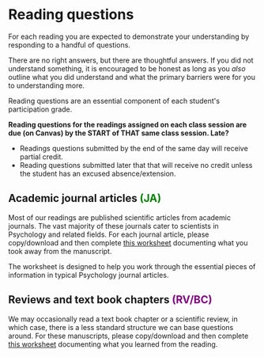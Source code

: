 # Reading questions

For each reading you are expected to demonstrate your understanding by responding to a handful of questions.

There are no right answers, but there are thoughtful answers. If you did not understand something, it is encouraged to be honest as long as you _also_ outline what you did understand and what the primary barriers were for you to understanding more.

Reading questions are an essential component of each student's participation grade.

**Reading questions for the readings assigned on each class session are due (on Canvas) by the START of THAT same class session. Late?**

* Readings questions submitted by the end of the same day will receive partial credit.
* Reading questions submitted later that that will receive no credit unless the student has an excused absence/extension.

## Academic journal articles <span style="color:green">**(JA)**</span>

Most of our readings are published scientific articles from academic journals. The vast majority of these journals cater to scientists in Psychology and related fields. For each journal article, please copy/download and then complete [this worksheet](https://docs.google.com/document/d/1mT6H6fQCqaydiYF4awt2YDIXPdRtIvrBP5BRyKYFFZM/edit?usp=sharing) documenting what you took away from the manuscript.

The worksheet is designed to help you work through the essential pieces of information in typical Psychology journal articles.

## Reviews and text book chapters <span style="color:purple">**(RV/BC)**</span>

We may occasionally read a text book chapter or a scientific review, in which case, there is a less standard structure we can base questions around. For these manuscripts, please copy/download and then complete [this worksheet](https://docs.google.com/document/d/1lcwO0JyfbTNhpwvRlScTnhBfJfIzfgLL4Zs4dhDYR0E/edit?usp=sharing) documenting what you learned from the reading.